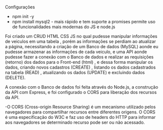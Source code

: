 Configurações

- npm init -y
- npm install mysql2 - mais rápido e tem suporte a promises permite uso de funcionalidades mais modernas do JS e node.js

Foi criado um CRUD HTML CSS JS no qual pudesse manipular informações de veiculos em uma tabela , porém as informações se perdiam ao atualizar a página, necessitando a criação de um Banco de dados (MySQL) aonde eu pudesse armazenar as informações de cada veiculo, e uma API aonde pudesse fazer a conexão com o Banco de dados e realizar as requisições (retorno) dos dados para o Front-end (html) , e dessa forma manipular os dados, criando novos cadastros (CREATE) , listando os dados cadastrados na tabela (READ) , atualizando os dados (UPDATE) e excluindo dados (DELETE).

A conexão com o Banco de dados foi feita através do Node.js, a construção da API com Express, e foi configurado o CORS para liberação dos recursos da API.

-O CORS (Cross-origin Resource Sharing) é um mecanismo utilizado pelos navegadores para compartilhar recursos entre diferentes origens. O CORS é uma especificação do W3C e faz uso de headers do HTTP para informar aos navegadores se determinado recurso pode ser ou não acessado.